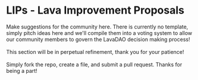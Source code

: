 # LIPs - Lava Improvement Proposals

Make suggestions for the community here. There is currently no template, simply pitch ideas here and we'll compile them into a voting system to allow our community members to govern the LavaDAO decision making process! <br><br> This section will be in perpetual refinement, thank you for your patience!<br><br>
Simply fork the repo, create a file, and submit a pull request. Thanks for being a part!
